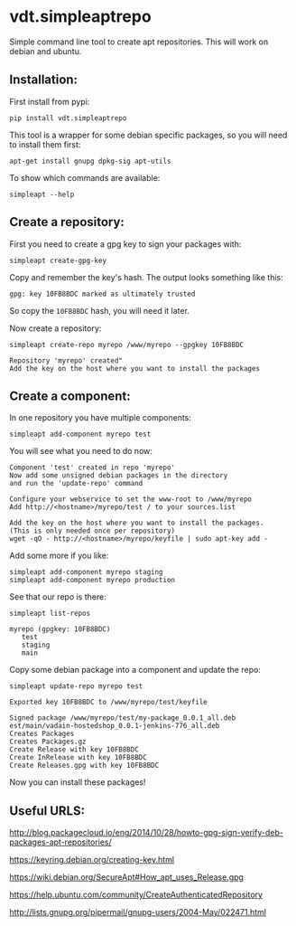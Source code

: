 # vdt.simpleaptrepo
Simple command line tool to create apt repositories. This will work on debian and ubuntu.

Installation:
-------------
First install from pypi:

    pip install vdt.simpleaptrepo
    
This tool is a wrapper for some debian specific packages, so you will need to install them first:

    apt-get install gnupg dpkg-sig apt-utils


To show which commands are available:
 
    simpleapt --help

Create a repository:
-------------------
First you need to create a gpg key to sign your packages with:

    simpleapt create-gpg-key
    
Copy and remember the key's hash. The output looks something like this:

    gpg: key 10FB8BDC marked as ultimately trusted
    
So copy the `10FB8BDC` hash, you will need it later.

Now create a repository:

    simpleapt create-repo myrepo /www/myrepo --gpgkey 10FB8BDC
    
    Repository 'myrepo' created"
    Add the key on the host where you want to install the packages

Create a component:
-------------------
In one repository you have multiple components:
  
    simpleapt add-component myrepo test

You will see what you need to do now:

    Component 'test' created in repo 'myrepo'
    Now add some unsigned debian packages in the directory
    and run the 'update-repo' command

    Configure your webservice to set the www-root to /www/myrepo
    Add http://<hostname>/myrepo/test / to your sources.list
    
    Add the key on the host where you want to install the packages.
    (This is only needed once per repository)
    wget -qO - http://<hostname>/myrepo/keyfile | sudo apt-key add -    

Add some more if you like:

    simpleapt add-component myrepo staging
    simpleapt add-component myrepo production

See that our repo is there:

    simpleapt list-repos
    
    myrepo (gpgkey: 10FB8BDC)
       test
       staging
       main

Copy some debian package into a component and update the repo:

    simpleapt update-repo myrepo test

    Exported key 10FB8BDC to /www/myrepo/test/keyfile

    Signed package /www/myrepo/test/my-package_0.0.1_all.deb
    est/main/vadain-hostedshop_0.0.1-jenkins-776_all.deb
    Creates Packages
    Creates Packages.gz
    Create Release with key 10FB8BDC
    Create InRelease with key 10FB8BDC
    Create Releases.gpg with key 10FB8BDC    

Now you can install these packages!


Useful URLS:
------------
http://blog.packagecloud.io/eng/2014/10/28/howto-gpg-sign-verify-deb-packages-apt-repositories/

https://keyring.debian.org/creating-key.html

https://wiki.debian.org/SecureApt#How_apt_uses_Release.gpg

https://help.ubuntu.com/community/CreateAuthenticatedRepository

http://lists.gnupg.org/pipermail/gnupg-users/2004-May/022471.html



